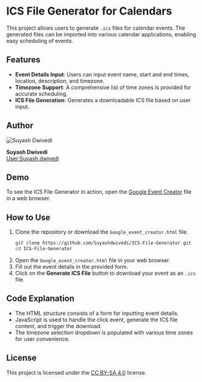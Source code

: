 # ICS File Generator for Calendars

This project allows users to generate `.ics` files for calendar events. The generated files can be imported into various calendar applications, enabling easy scheduling of events.

## Features

- **Event Details Input**: Users can input event name, start and end times, location, description, and timezone.
- **Timezone Support**: A comprehensive list of time zones is provided for accurate scheduling.
- **ICS File Generation**: Generates a downloadable ICS file based on user input.

## Author

![Suyash Dwivedi](https://upload.wikimedia.org/wikipedia/commons/thumb/9/9c/Suyash_Dwivedi_01%28cropped%29.jpg/180px-Suyash_Dwivedi_01%28cropped%29.jpg)

**Suyash Dwivedi**  
[User:Suyash.dwivedi](https://meta.wikimedia.org/wiki/User:Suyash.dwivedi)

## Demo

To see the ICS File Generator in action, open the [Google Event Creator](https://suyashdwivedi.github.io/Google_event_creator.html) file in a web browser.

## How to Use

1. Clone the repository or download the `Google_event_creator.html` file.
   ```bash
   git clone https://github.com/Suyashdwivedi/ICS-File-Generator.git
   cd ICS-File-Generator
   ```
2. Open the `Google_event_creator.html` file in your web browser.
3. Fill out the event details in the provided form.
4. Click on the **Generate ICS File** button to download your event as an `.ics` file.

## Code Explanation

- The HTML structure consists of a form for inputting event details.
- JavaScript is used to handle the click event, generate the ICS file content, and trigger the download.
- The timezone selection dropdown is populated with various time zones for user convenience.

## License

This project is licensed under the [CC BY-SA 4.0](https://creativecommons.org/licenses/by-sa/4.0/) license.
